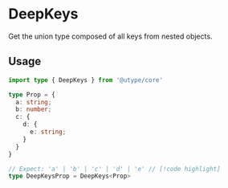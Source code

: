 
# DeepKeys

Get the union type composed of all keys from nested objects.

## Usage

```ts
import type { DeepKeys } from '@utype/core'

type Prop = {
  a: string;
  b: number;
  c: {
    d: {
      e: string;
    }
  }
}

// Expect: 'a' | 'b' | 'c' | 'd' | 'e' // [!code highlight]
type DeepKeysProp = DeepKeys<Prop>
```
